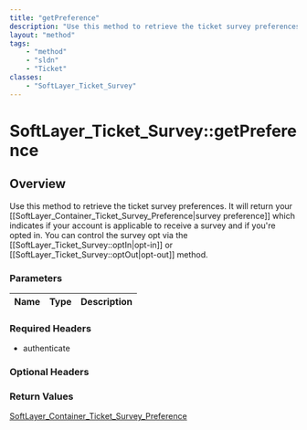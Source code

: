 ```yaml
---
title: "getPreference"
description: "Use this method to retrieve the ticket survey preferences. It will return your [[SoftLayer_Container_Ticket_Survey_Prefe... "
layout: "method"
tags:
    - "method"
    - "sldn"
    - "Ticket"
classes:
    - "SoftLayer_Ticket_Survey"
---
```

# SoftLayer_Ticket_Survey::getPreference
## Overview 
Use this method to retrieve the ticket survey preferences. It will return your [[SoftLayer_Container_Ticket_Survey_Preference|survey preference]] which indicates if your account is applicable to receive a survey and if you're opted in. You can control the survey opt via the [[SoftLayer_Ticket_Survey::optIn|opt-in]] or [[SoftLayer_Ticket_Survey::optOut|opt-out]] method. 

### Parameters 
|Name | Type | Description |
| --- | --- | --- |


### Required Headers
* authenticate

### Optional Headers

### Return Values
<a href='/reference/datatypes/SoftLayer_Container_Ticket_Survey_Preference'>SoftLayer_Container_Ticket_Survey_Preference </a>

